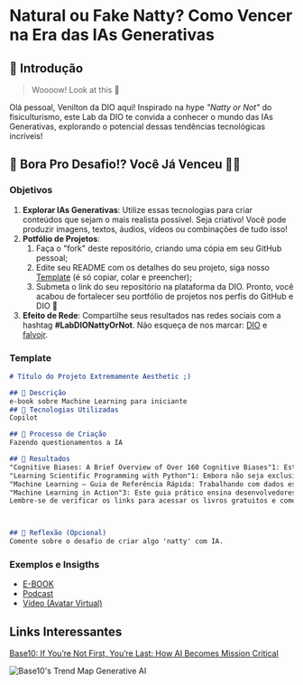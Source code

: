 # Natural ou Fake Natty? Como Vencer na Era das IAs Generativas

## 🚀 Introdução

> Woooow! Look at this 👀

Olá pessoal, Venilton da DIO aqui! Inspirado na hype _"Natty or Not"_ do fisiculturismo, este Lab da DIO te convida a conhecer o mundo das IAs Generativas, explorando o potencial dessas tendências tecnológicas incríveis!

## 🎯 Bora Pro Desafio!? Você Já Venceu 💪🤓

### Objetivos

1. **Explorar IAs Generativas**: Utilize essas tecnologias para criar conteúdos que sejam o mais realista possível. Seja criativo! Você pode produzir imagens, textos, áudios, vídeos ou combinações de tudo isso!
1. **Potfólio de Projetos**:
    1. Faça o "fork" deste repositório, criando uma cópia em seu GitHub pessoal;
    2. Edite seu README com os detalhes do seu projeto, siga nosso [Template](#template) (é só copiar, colar e preencher);
    3. Submeta o link do seu repositório na plataforma da DIO. Pronto, você acabou de fortalecer seu portfólio de projetos nos perfis do GitHub e DIO 🚀
1. **Efeito de Rede**: Compartilhe seus resultados nas redes sociais com a hashtag **#LabDIONattyOrNot**. Não esqueça de nos marcar: [DIO](https://www.linkedin.com/school/dio-makethechange) e [falvojr](https://www.linkedin.com/in/falvojr).

### Template

```markdown
# Título do Projeto Extremamente Aesthetic ;)

## 📒 Descrição
e-book sobre Machine Learning para iniciante
## 🤖 Tecnologias Utilizadas
Copilot

## 🧐 Processo de Criação
Fazendo questionamentos a IA

## 🚀 Resultados
"Cognitive Biases: A Brief Overview of Over 160 Cognitive Biases"1: Este livro, de autoria de Murat Durmus, inclui um capítulo sobre tendências algorítmicas e discute o viés, um problema comum em Machine Learning.
"Learning Scientific Programming with Python"1: Embora não seja exclusivamente sobre Machine Learning, esta segunda edição (publicada em 2020) é uma boa referência para usuários e iniciantes de Matplotlib, NumPy e SciPy, pacotes Python amplamente usados em Machine Learning.
"Machine Learning – Guia de Referência Rápida: Trabalhando com dados estruturados em Python"2: Este e-book do autor Matt Harrison aborda o básico do Machine Learning com dados estruturados.
"Machine Learning in Action"3: Este guia prático ensina desenvolvedores a codificar seus próprios programas para obter dados para análise.
Lembre-se de verificar os links para acessar os livros gratuitos e começar sua jornada no mundo do Machine Learning! 📚✨



## 💭 Reflexão (Opcional)
Comente sobre o desafio de criar algo 'natty' com IA.
```

### Exemplos e Insigths

- [E-BOOK](/exemplos/E-BOOK.md)
- [Podcast](/exemplos/PODCAST.md)
- [Vídeo (Avatar Virtual)](/exemplos/VIDEO.md)

## Links Interessantes

[Base10: If You’re Not First, You’re Last: How AI Becomes Mission Critical](https://base10.vc/post/generative-ai-mission-critical/)

![Base10's Trend Map Generative AI](https://github.com/digitalinnovationone/lab-natty-or-not/assets/730492/f4df26e8-f8f7-4419-8252-c69d73ea930c)

